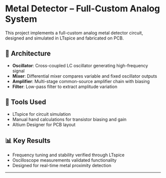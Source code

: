 # Metal Detector – Full-Custom Analog System

This project implements a full-custom analog metal detector circuit, designed and simulated in LTspice and fabricated on PCB.

## 🧩 Architecture
- **Oscillator**: Cross-coupled LC oscillator generating high-frequency signal
- **Mixer**: Differential mixer compares variable and fixed oscillator outputs
- **Amplifier**: Multi-stage common-source amplifier chain with biasing
- **Filter**: Low-pass filter to extract amplitude variation

## 🧪 Tools Used
- LTspice for circuit simulation
- Manual hand calculations for transistor biasing and gain
- Altium Designer for PCB layout

## 📊 Key Results
- Frequency tuning and stability verified through LTspice
- Oscilloscope measurements validated functionality
- Designed for real-time metal proximity detection

---
